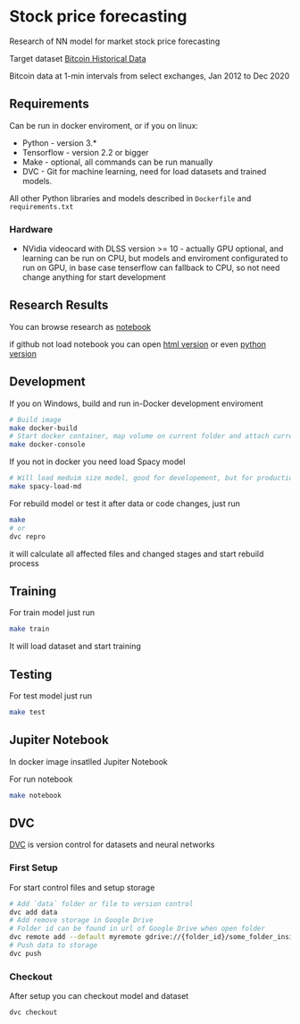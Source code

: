 # Stock price forecasting

Research of NN model for market stock price forecasting

Target dataset [Bitcoin Historical Data](https://www.kaggle.com/mczielinski/bitcoin-historical-data)

Bitcoin data at 1-min intervals from select exchanges, Jan 2012 to Dec 2020

## Requirements

Can be run in docker enviroment, or if you on linux:

* Python - version 3.*
* Tensorflow - version 2.2 or bigger
* Make - optional, all commands can be run manually
* DVC - Git for machine learning, need for load datasets and trained models.

All other Python libraries and models described in `Dockerfile` and `requirements.txt`

### Hardware

* NVidia videocard with DLSS version >= 10 - actually GPU optional,
    and learning can be run on CPU,
    but models and enviroment configurated to run on GPU,
    in base case tenserflow can fallback to CPU,
    so not need change anything for start development

## Research Results

You can browse research as [notebook](https://github.com/LeoVS09/stock-price-forecasting/blob/master/analyse.ipynb)

if github not load notebook you can open [html version](https://leovs09.github.io/stock-price-forecasting)
or even [python version](https://github.com/LeoVS09/stock-price-forecasting/blob/master/results/anayse.py)

## Development

If you on Windows, build and run in-Docker development enviroment

```bash
# Build image
make docker-build
# Start docker container, map volume on current folder and attach current console
make docker-console
```

If you not in docker you need load Spacy model

```bash
# Will load meduim size model, good for developement, but for production better load lardger
make spacy-load-md
```

For rebuild model or test it after data or code changes, just run

```bash
make
# or
dvc repro
```

it will calculate all affected files and changed stages and start rebuild process

## Training

For train model just run

```bash
make train
```

It will load dataset and start training

## Testing

For test model just run

```bash
make test
```

## Jupiter Notebook

In docker image insatlled Jupiter Notebook

For run notebook

```bash
make notebook
```

## DVC

[DVC](https://dvc.org/) is  version control for datasets and neural networks

### First Setup

For start control files and setup storage

```bash
# Add `data` folder or file to version control
dvc add data
# Add remove storage in Google Drive
# Folder id can be found in url of Google Drive when open folder
dvc remote add --default myremote gdrive://{folder_id}/some_folder_inside
# Push data to storage
dvc push
```

### Checkout

After setup you can checkout model and dataset

```bash
dvc checkout 
```
